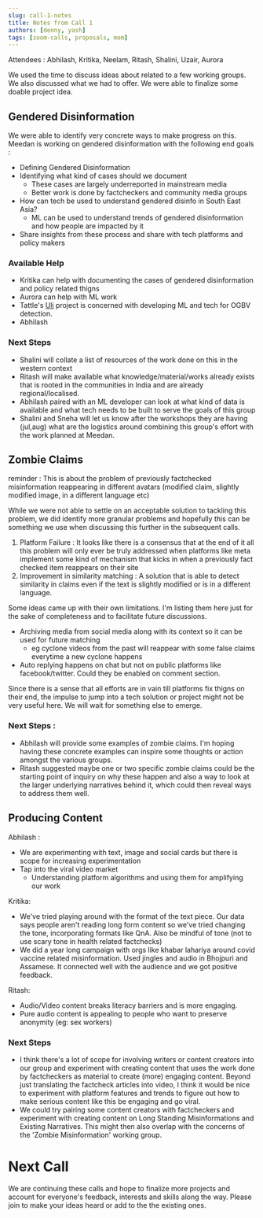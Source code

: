 ```yaml
---
slug: call-1-notes
title: Notes from Call 1
authors: [denny, yash]
tags: [zoom-calls, proposals, mom]
---
```


Attendees : Abhilash, Kritika, Neelam, Ritash, Shalini, Uzair, Aurora

We used the time to discuss ideas about related to a few working groups. We also discussed what we had to offer. We were able to finalize some doable project idea.

## Gendered Disinformation

We were able to identify very concrete ways to make progress on this.
Meedan is working on gendered disinformation with the following end goals :

- Defining Gendered Disinformation
- Identifying what kind of cases should we document
  - These cases are largely underreported in mainstream media
  - Better work is done by factcheckers and community media groups
- How can tech be used to understand gendered disinfo in South East Asia?
  - ML can be used to understand trends of gendered disinformation and how people are impacted by it
- Share insights from these process and share with tech platforms and policy makers

### Available Help

- Kritika can help with documenting the cases of gendered disinformation and policy related thigns
- Aurora can help with ML work
- Tattle's [Uli](https://uli.tattle.co.in/) project is concerned with developing ML and tech for OGBV detection.
- Abhilash

### Next Steps

- Shalini will collate a list of resources of the work done on this in the western context
- Ritash will make available what knowledge/material/works already exists that is rooted in the communities in India and are already regional/localised.
- Abhilash paired with an ML developer can look at what kind of data is available and what tech needs to be built to serve the goals of this group
- Shalini and Sneha will let us know after the workshops they are having (jul,aug) what
  are the logistics around combining this group's effort with the work planned at Meedan.

## Zombie Claims

reminder : This is about the problem of previously factchecked misinformation reappearing in different avatars (modified claim, slightly modified image, in a different language etc)

While we were not able to settle on an acceptable solution to tackling this problem, we did identify more granular problems and hopefully this can be something we use when discussing this further in the subsequent calls.

1. Platform Failure :
   It looks like there is a consensus that at the end of it all this problem will only ever be truly addressed when platforms like meta implement some kind of mechanism that kicks in when a previously fact checked item reappears on their site
2. Improvement in similarity matching :
   A solution that is able to detect similarity in claims even if the text is slightly modified or is in a different language.

Some ideas came up with their own limitations. I'm listing them here just for the sake of completeness and to facilitate future discussions.

- Archiving media from social media along with its context so it can be used for future matching
  - eg cyclone videos from the past will reappear with some false claims everytime a new cyclone happens
- Auto replying happens on chat but not on public platforms like facebook/twitter. Could they be enabled on comment section.
<!-- - [Chat GPT for factchecks](/docs/proposals/chatgpt-for-zombie-claims) -->

Since there is a sense that all efforts are in vain till platforms fix thigns on their end, the impulse to jump into a tech solution or project might not be very useful here. We will wait for something else to emerge.

### Next Steps :

- Abhilash will provide some examples of zombie claims. I'm hoping having these concrete examples can inspire some thoughts or action amongst the various groups.
- Ritash suggested maybe one or two specific zombie claims could be the starting point of inquiry on why these happen and also a way to look at the larger underlying narratives behind it, which could then reveal ways to address them well.

## Producing Content

Abhilash :

- We are experimenting with text, image and social cards but there is scope for increasing experimentation
- Tap into the viral video market
  - Understanding platform algorithms and using them for amplifying our work

Kritika:

- We've tried playing around with the format of the text piece. Our data says people aren't reading long form content so we've tried changing the tone, incorporating formats like QnA. Also be mindful of tone (not to use scary tone in health related factchecks)
- We did a year long campaign with orgs like khabar lahariya around covid vaccine related misinformation. Used jingles and audio in Bhojpuri and Assamese. It connected well with the audience and we got positive feedback.

Ritash:

- Audio/Video content breaks literacy barriers and is more engaging.
- Pure audio content is appealing to people who want to preserve anonymity (eg: sex workers)

### Next Steps

- I think there's a lot of scope for involving writers or content creators into our group and experiment with creating content that uses the work done by factcheckers as material to create (more) engaging content. Beyond just translating the factcheck articles into video, I think it would be nice to experiment with platform features and trends to figure out how to make serious content like this be engaging and go viral.
- We could try pairing some content creators with factcheckers and experiment with creating content on Long Standing Misinformations and Existing Narratives. This might then also overlap with the concerns of the 'Zombie Misinformation' working group.

# Next Call

We are continuing these calls and hope to finalize more projects and account for everyone's feedback, interests and skills along the way. Please join to make your ideas heard or add to the the existing ones.

